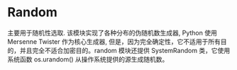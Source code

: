 # Random

主要用于随机性选取. 该模块实现了各种分布的伪随机数生成器,  Python 使用 Mersenne Twister 作为核心生成器, 但是，因为完全确定性，它不适用于所有目的，并且完全不适合加密目的。random 模块还提供 SystemRandom 类，它使用系统函数 os.urandom() 从操作系统提供的源生成随机数。
